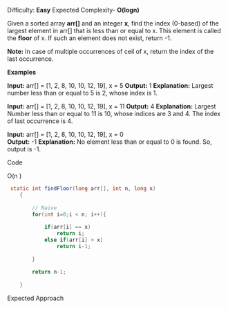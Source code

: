 Difficulty: **Easy**  Expected Complexity- **O(logn)**

Given a sorted array **arr[]** and an integer **x**, find the index (0-based) of the largest element in arr[] that is less than or equal to x. This element is called the **floor** of x. If such an element does not exist, return -1.

**Note:** In case of multiple occurrences of ceil of x, return the index of the last occurrence.

**Examples**

**Input:** arr[] = [1, 2, 8, 10, 10, 12, 19], x = 5
**Output:** 1
**Explanation:** Largest number less than or equal to 5 is 2, whose index is 1.

**Input:** arr[] = [1, 2, 8, 10, 10, 12, 19], x = 11
**Output:** 4
**Explanation:** Largest Number less than or equal to 11 is 10, whose indices are 3 and 4. The index of last occurrence is 4.  

**Input:** arr[] = [1, 2, 8, 10, 10, 12, 19], x = 0  
**Output:** -1
**Explanation:** No element less than or equal to 0 is found. So, output is -1.

Code

O(n )
```java
 static int findFloor(long arr[], int n, long x)
    {
        
        // Naive
        for(int i=0;i < n; i++){
            
            if(arr[i] == x)
                return i;
            else if(arr[i] > x)
                return i-1;
            
        }
        
        return n-1;
        
    }
```

Expected Approach
